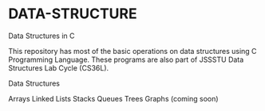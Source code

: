 # DATA-STRUCTURE
Data Structures in C

This repository has most of the basic operations on data structures using C Programming Language. These programs are also part of JSSSTU Data Structures Lab Cycle (CS36L).

Data Structures

Arrays
Linked Lists
Stacks
Queues
Trees
Graphs (coming soon)



